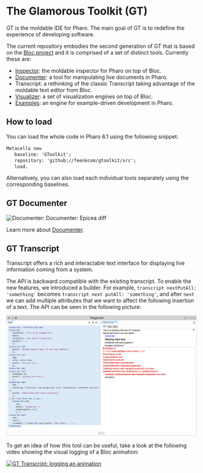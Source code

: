 # The Glamorous Toolkit (GT)
GT is the moldable IDE for Pharo. The main goal of GT is to redefine the experience of developing software.

The current repository embodies the second generation of GT that is based on the [Bloc project](https://github.com/pharo-graphics/Bloc) and it is comprised of a set of distinct tools. Currently these are:
- [Inspector](https://github.com/feenkcom/gtoolkit-inspector): the moldable inspector for Pharo on top of Bloc.
- [Documenter](https://github.com/feenkcom/gtoolkit-documenter): a tool for manipulating live documents in Pharo.
- Transcript: a rethinking of the classic Transcript taking advantage of the moldable text editor from Bloc.
- [Visualizer](https://github.com/feenkcom/gtoolkit-visualizer): a set of visualization engines on top of Bloc.
- [Examples](https://github.com/feenkcom/gtoolkit-examples): an engine for example-driven development in Pharo.


## How to load

You can load the whole code in Pharo 6.1 using the following snippet:

```
Metacello new
   baseline: 'GToolkit';
   repository: 'github://feenkcom/gtoolkit/src';
   load.
```

Alternatively, you can also load each individual tools separately using the corresponding baselines.

## GT Documenter

<img src="https://github.com/feenkcom/gtoolkit-documenter/blob/master/doc/gt-documenter-snipper-preview-resize.gif" alt="Documenter: Documenter: Epicea diff" width="50%"/>

Learn more about [Documenter](https://github.com/feenkcom/gtoolkit-documenter).

## GT Transcript

Transcript offers a rich and interactable text interface for displaying live information coming from a system.

The API is backward compatible with the existing transcript. To enable the new features, we introduced a builder. For example, `transcript nextPutAll: 'something'` becomes `transcript next putAll: 'something'`, and after `next` we can add multiple attributes that we want to affect the following insertion of a text. The API can be seen in the following picture:

![Transcript: API](./doc/transcript-api.png)

To get an idea of how this tool can be useful, take a look at the following video showing the visual logging of a Bloc animation:

[![GT Transcript: logging an animation](https://img.youtube.com/vi/9VATYNaLwJY/0.jpg)](https://youtu.be/9VATYNaLwJY "GT Transcript: logging an animation")
